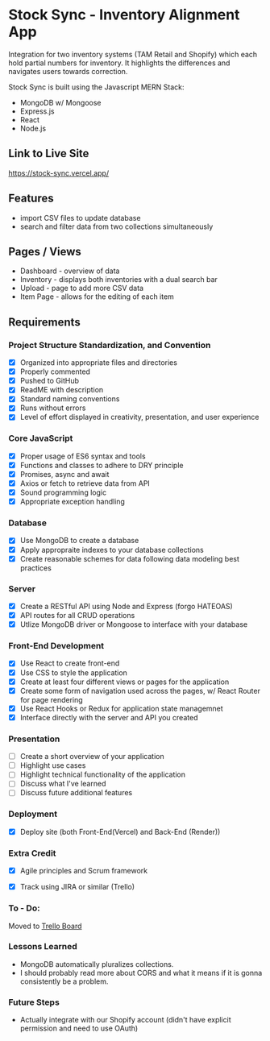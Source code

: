 # Stock Sync - Inventory Alignment App
Integration for two inventory systems (TAM Retail and Shopify) which each hold partial numbers for inventory. It highlights the differences and navigates users towards correction. 

Stock Sync is built using the Javascript MERN Stack:
- MongoDB w/ Mongoose
- Express.js
- React
- Node.js

## Link to Live Site
https://stock-sync.vercel.app/

## Features
- import CSV files to update database
- search and filter data from two collections simultaneously

## Pages / Views
- Dashboard - overview of data
- Inventory - displays both inventories with a dual search bar
- Upload - page to add more CSV data
- Item Page - allows for the editing of each item

## Requirements
### Project Structure Standardization, and Convention
- [X] Organized into appropriate files and directories
- [X] Properly commented
- [X] Pushed to GitHub
- [X] ReadME with description 
- [X] Standard naming conventions
- [X] Runs without errors
- [X] Level of effort displayed in creativity, presentation, and user experience
### Core JavaScript
- [X] Proper usage of ES6 syntax and tools
- [X] Functions and classes to adhere to DRY principle
- [X] Promises, async and await
- [X] Axios or fetch to retrieve data from API
- [X] Sound programming logic
- [X] Appropriate exception handling
### Database
- [X] Use MongoDB to create a database
- [X] Apply appropraite indexes to your database collections
- [X] Create reasonable schemes for data following data modeling best practices
### Server
- [X] Create a RESTful API using Node and Express (forgo HATEOAS)
- [X] API routes for all CRUD operations
- [X] Utlize MongoDB driver or Mongoose to interface with your database
### Front-End Development
- [X] Use React to create front-end
- [X] Use CSS to style the application
- [X] Create at least four different views or pages for the application
- [X] Create some form of navigation used across the pages, w/ React Router for page rendering
- [X] Use React Hooks or Redux for application state managemnet
- [X] Interface directly with the server and API you created 
### Presentation
- [ ] Create a short overview of your application
- [ ] Highlight use cases
- [ ] Highlight technical functionality of the application
- [ ] Discuss what I've learned
- [ ] Discuss future additional features
### Deployment
- [X] Deploy site (both Front-End(Vercel) and Back-End (Render))
### Extra Credit 
- [X] Agile principles and Scrum framework
- [X] Track using JIRA or similar (Trello)


### To - Do:
Moved to [Trello Board](https://trello.com/invite/b/6709845087f63a995eb30e14/ATTId405e7caa0f3d17d0aba2622b474e1f0A44D44C9/stocksync)

### Lessons Learned
- MongoDB automatically pluralizes collections.
- I should probably read more about CORS and what it means if it is gonna consistently be a problem.

### Future Steps
- Actually integrate with our Shopify account (didn't have explicit permission and need to use OAuth)
